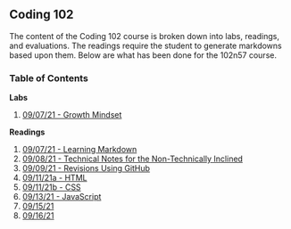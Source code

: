 ## Coding 102

The content of the Coding 102 course is broken down into labs, readings, and evaluations.  The readings require the student to generate markdowns based upon them.  Below are what has been done for the 102n57 course.

### **Table of Contents**
**Labs**
1. [09/07/21 - Growth Mindset](GrowthMindset.md)

**Readings**
1. [09/07/21 - Learning Markdown](LearningMarkdown.md)
1. [09/08/21 - Technical Notes for the Non-Technically Inclined](ClassFor090821.md)
1. [09/09/21 - Revisions Using GitHub](Git.md)
1. [09/11/21a - HTML](HTML.md)
1. [09/11/21b - CSS](CSS.md)
1. [09/13/21 - JavaScript](JavaScript.md)
1. [09/15/21](TBD)
1. [09/16/21](TBD)